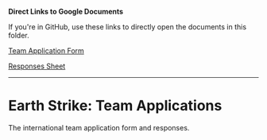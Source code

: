 **Direct Links to Google Documents**

If you're in GitHub, use these links to directly open the documents in this folder.

[Team Application Form](https://docs.google.com/open?id=1uwHPoasW_hT-C1wvjUT_hfALSUtqmVtYNBwvFxoUEGE)

[Responses Sheet](https://docs.google.com/spreadsheets/d/1P46lbMhNqd9Ht-hbRwwGgvD9zXLKZTPJnZbJXV8_77o/edit?usp=sharing)

***

# Earth Strike: Team Applications

The international team application form and responses.
